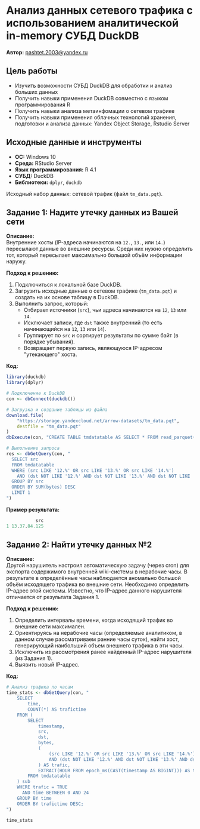 #  Анализ данных сетевого трафика с использованием аналитической in-memory СУБД DuckDB

**Автор:** pashtet.2003@yandex.ru

## Цель работы
 - Изучить возможности СУБД DuckDB для обработки и анализ больших данных
 - Получить навыки применения DuckDB совместно с языком программирования R
 - Получить навыки анализа метаинфомации о сетевом трафике
 - Получить навыки применения облачных технологий хранения, подготовки и анализа данных: Yandex Object Storage, Rstudio Server

## Исходные данные и инструменты

- **ОС:** Windows 10  
- **Среда:** RStudio Server  
- **Язык программирования:** R 4.1  
- **СУБД:** DuckDB  
- **Библиотеки:** `dplyr`, `duckdb`

Исходный набор данных: сетевой трафик (файл `tm_data.pqt`).

## Задание 1: Надите утечку данных из Вашей сети

**Описание:**  
Внутренние хосты (IP-адреса начинаются на `12.`, `13.`, или `14.`) пересылают данные во внешние ресурсы. Среди них нужно определить тот, который пересылает максимально большой объём информации наружу.

**Подход к решению:**  
1. Подключиться к локальной базе DuckDB.
2. Загрузить исходные данные о сетевом трафике (`tm_data.pqt`) и создать на их основе таблицу в DuckDB.
3. Выполнить запрос, который:
   - Отбирает источники (`src`), чьи адреса начинаются на `12`, `13` или `14`.
   - Исключает записи, где `dst` также внутренний (то есть начинающийся на `12`, `13` или `14`).
   - Группирует по `src` и сортирует результаты по сумме байт (в порядке убывания).
   - Возвращает первую запись, являющуюся IP-адресом "утекающего" хоста.

**Код:**

```r
library(duckdb)
library(dplyr)

# Подключение к DuckDB
con <- dbConnect(duckdb())

# Загрузка и создание таблицы из файла
download.file(
    "https://storage.yandexcloud.net/arrow-datasets/tm_data.pqt", 
    destfile = "tm_data.pqt"
)
dbExecute(con, "CREATE TABLE tmdatatable AS SELECT * FROM read_parquet('tm_data.pqt')")

# Выполнение запроса
res <- dbGetQuery(con, "
  SELECT src
  FROM tmdatatable
  WHERE (src LIKE '12.%' OR src LIKE '13.%' OR src LIKE '14.%')
    AND (dst NOT LIKE '12.%' AND dst NOT LIKE '13.%' AND dst NOT LIKE '14.%')
  GROUP BY src
  ORDER BY SUM(bytes) DESC
  LIMIT 1
")
```
**Пример результата:**
```r
           src
1 13.37.84.125
```

## Задание 2: Найти утечку данных №2

**Описание:**  
Другой нарушитель настроил автоматическую задачу (через cron) для экспорта содержимого внутренней wiki-системы в нерабочие часы. В результате в определённые часы наблюдается аномально большой объём исходящего трафика во внешние сети. Необходимо определить IP-адрес этой системы. Известно, что IP-адрес данного нарушителя отличается от результата Задания 1.

**Подход к решению:**
1. Определить интервалы времени, когда исходящий трафик во внешние сети максимален.
2. Ориентируясь на нерабочие часы (определяемые аналитиком, в данном случае рассматриваем ранние часы суток), найти хост, генерирующий наибольший объем внешнего трафика в эти часы.
3. Исключить из рассмотрения ранее найденный IP-адрес нарушителя (из Задания 1).
4. Выявить новый IP-адрес.

**Код:**

```r
# Анализ трафика по часам
time_stats <- dbGetQuery(con, "
    SELECT 
        time,
        COUNT(*) AS trafictime
    FROM (
        SELECT 
            timestamp,
            src,
            dst,
            bytes,
            (
                (src LIKE '12.%' OR src LIKE '13.%' OR src LIKE '14.%')
                AND (dst NOT LIKE '12.%' AND dst NOT LIKE '13.%' AND dst NOT LIKE '14.%')
            ) AS trafic,
            EXTRACT(HOUR FROM epoch_ms(CAST(timestamp AS BIGINT))) AS time
        FROM tmdatatable
    ) sub
    WHERE trafic = TRUE 
      AND time BETWEEN 0 AND 24
    GROUP BY time
    ORDER BY trafictime DESC;
")

time_stats
```
